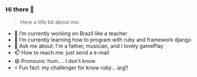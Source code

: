 ### Hi there 👋
> Here a litle bit about me:

- 🔭 I’m currently working on Brazil like a teacher
- 🌱 I’m currently learning how to program with ruby and framework django
- 💬 Ask me about: I'm a father, musician, and I lovely gamePlay
- 📫 How to reach me: just send a e-mail
- 😄 Pronouns: hum.... I don't know
- ⚡ Fun fact: my challenger for know ruby... arg!!
